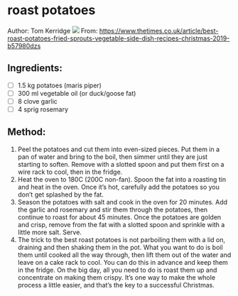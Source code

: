 # roast potatoes
Author: Tom Kerridge
![](roast_potatoes.jpg)
From: https://www.thetimes.co.uk/article/best-roast-potatoes-fried-sprouts-vegetable-side-dish-recipes-christmas-2019-b57980dzs
## Ingredients:
- [ ] 1.5 kg potatoes (maris piper)
- [ ] 300 ml vegetable oil (or duck/goose fat)
- [ ] 8 clove garlic
- [ ] 4 sprig rosemary
## Method:
1. Peel the potatoes and cut them into even-sized pieces. Put them in a pan of water and bring to the boil, then simmer until they are just starting to soften. Remove with a slotted spoon and put them first on a wire rack to cool, then in the fridge.
2. Heat the oven to 180C (200C non-fan). Spoon the fat into a roasting tin and heat in the oven. Once it’s hot, carefully add the potatoes so you don’t get splashed by the fat.
3. Season the potatoes with salt and cook in the oven for 20 minutes. Add the garlic and rosemary and stir them through the potatoes, then continue to roast for about 45 minutes. Once the potatoes are golden and crisp, remove from the fat with a slotted spoon and sprinkle with a little more salt. Serve.
4. The trick to the best roast potatoes is not parboiling them with a lid on, draining and then shaking them in the pot. What you want to do is boil them until cooked all the way through, then lift them out of the water and leave on a cake rack to cool. You can do this in advance and keep them in the fridge. On the big day, all you need to do is roast them up and concentrate on making them crispy. It’s one way to make the whole process a little easier, and that’s the key to a successful Christmas.